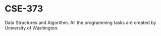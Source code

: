 # CSE-373
Data Structures and Algorithm.
All the programming tasks are created by University of Washington. 
